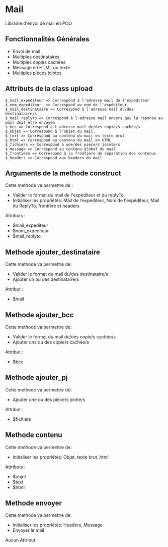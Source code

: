 # Mail
Librairie d'envoi de mail en POO

## Fonctionnalités Générales

* Envoi de mail
* Multiples destinataires
* Multiples copies cachées
* Message en HTML ou texte
* Multiples pièces jointes

## Attributs de la class upload

    $_mail_expediteur => Correspond à l'adresse mail de l'expéditeur
    $_nom_expediteur  => Correspond au nom de l'expéditeur
    $_mail_destinataire => Correspond à l'adresse mail du/des destinataire/s
    $_mail_replyto => Correspond à l'adresse mail envers qui la réponse au mail doit être envoyée
    $_bcc => Correspond à l'adresse mail de/des copie/s cachée/s
    $_objet => Correspond à l'objet du mail
    $_text => Correspond au contenu du mail en texte brut
    $_html => Correspond au contenu du mail en HTML
    $_fichiers => Correspond à une/des pièce/s jointe/s
    $_message => Correspond au contenu global du mail
    $_frontiere => Correspond à la frontière de séparation des contenus
    $_headers => Correspond aux headers du mail
    
## Arguments de la methode construct

Cette methode va permettre de :

* Valider le format du mail de l'expéditeur et du replyTo
* Initialiser les propriétés: Mail de l'expéditeur, Nom de l'expéditeur, Mail du ReplyTo, frontière et headers

Attributs :

* $mail_expediteur
* $nom_expediteur
* $mail_replyto

## Methode ajouter_destinataire

Cette methode va permettre de:

* Valider le format du mail du/des destinataire/s
* Ajouter un ou des destinataire/s

Attribut :

* $mail

## Methode ajouter_bcc

Cette methode va permettre de:

* Valider le format du mail du/des copie/s cachée/s
* Ajouter unz ou des copie/s cachée/s

Attribut :

* $bcc

## Methode ajouter_pj

Cette methode va permettre de:

* Ajouter une ou des pièce/s jointe/s

Attribut :

* $fichiers

## Methode contenu

Cette methode va permettre de:

* Initialiser les propriétés: Objet, texte brut, html

Attributs :

* $objet
* $text
* $html

## Methode envoyer

Cette methode va permettre de:

* Initialiser les propriétés: Headers, Message
* Envoyer le mail

Aucun Attribut



